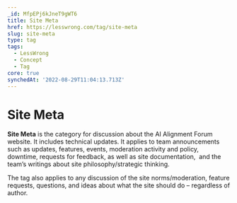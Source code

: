 ```yaml
---
_id: MfpEPj6kJneT9gWT6
title: Site Meta
href: https://lesswrong.com/tag/site-meta
slug: site-meta
type: tag
tags:
  - LessWrong
  - Concept
  - Tag
core: true
synchedAt: '2022-08-29T11:04:13.713Z'
---
```


# Site Meta

**Site Meta** is the category for discussion about the AI Alignment Forum website. It includes technical updates. It applies to team announcements such as updates, features, events, moderation activity and policy, downtime, requests for feedback, as well as site documentation,  and the team’s writings about site philosophy/strategic thinking.

The tag also applies to any discussion of the site norms/moderation, feature requests, questions, and ideas about what the site should do – regardless of author.
